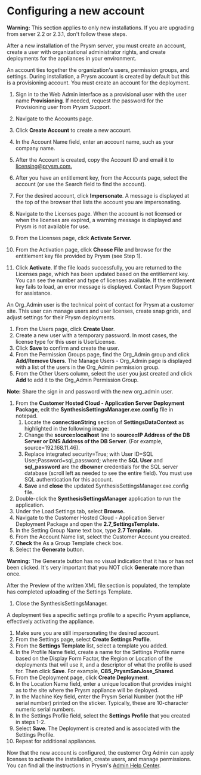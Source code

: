 ﻿---
sidebar_position: 5
---

# Configuring a new account
**Warning:** This section applies to only new installations. If you are upgrading from server 2.2 or 2.3.1, don't follow these steps.

After a new installation of the Prysm server, you must create an account, create a user with organizational administrator rights, and create deployments for the appliances in your environment.



An account ties together the organization's users, permission groups, and settings. During installation, a Prysm account is created by default but this is a provisioning account. You must create an account for the deployment.

1. Sign in to the Web Admin interface as a provisional user with the user name **Provisioning**. If needed, request the password for the Provisioning user from Prysm Support.
1. Navigate to the Accounts page.
1. Click **Create Account** to create a new account.
1. In the Account Name field, enter an account name, such as your company name.
1. After the Account is created, copy the Account ID and email it to [licensing@prysm.com.](mailto:licensing@prysm.com)



1. After you have an entitlement key, from the Accounts page, select the account (or use the Search field to find the account).
1. For the desired account, click **Impersonate**. A message is displayed at the top of the browser that lists the account you are impersonating.
1. Navigate to the Licenses page. When the account is not licensed or when the licenses are expired, a warning message is displayed and Prysm is not available for use.
1. From the Licenses page, click **Activate Server.**
1. From the Activation page, click **Choose File** and browse for the entitlement key file provided by Prysm (see Step 1).
1. Click **Activate**.
   If the file loads successfully, you are returned to the Licenses page, which has been updated based on the entitlement key. You can see the number and type of licenses available.
   If the entitlement key fails to load, an error message is displayed. Contact Prysm Support for assistance.



An Org\_Admin user is the technical point of contact for Prysm at a customer site. This user can manage users and user licenses, create snap grids, and adjust settings for their Prysm deployments.

1. From the Users page, click **Create User**.
1. Create a new user with a temporary password. In most cases, the license type for this user is UserLicense.
1. Click **Save** to confirm and create the user.
1. From the Permission Groups page, find the Org\_Admin group and click **Add/Remove Users**.
   The Manage Users - Org\_Admin page is displayed with a list of the users in the Org\_Admin permission group.
1. From the Other Users column, select the user you just created and click **Add** to add it to the Org\_Admin Permission Group.

**Note:** Share the sign in and password with the new org\_admin user.



1. From the **Customer Hosted Cloud - Application Server Deployment Package**, edit the **SynthesisSettingsManager.exe.config** file in notepad.
   1. Locate the **connectionString** section of **SettingsDataContext** as highlighted in the following image:
   1. Change the **source=localhost** line to **source=IP Address of the DB Server or DNS Address of the DB Server**. (For example, source=192.168.11.46).
   1. Replace integrated security=True; with User ID=SQL User;Password=sql\_password;
      where the **SQL User** and **sql\_password** are the **dbowner** credentials for the SQL server database (scroll left as needed to see the entire field).
      You must use SQL authentication for this account.
   1. **Save** and **close** the updated SynthesisSettingsManager.exe.config file.
1. Double-click the **SynthesisSettingsManager** application to run the application.
1. Under the Load Settings tab, select **Browse.**
1. Navigate to the Customer Hosted Cloud - Application Server Deployment Package and open the **2.7\_SettingsTemplate.**
1. In the Setting Group Name text box, type **2.7 Template.**
1. From the Account Name list, select the Customer Account you created.
1. **Check** the As a Group Template check box.
1. Select the **Generate** button.

**Warning:** The Generate button has no visual indication that it has or has not been clicked. It's very important that you NOT click **Generate** more than once.



After the Preview of the written XML file:section is populated, the template has completed uploading of the Settings Template.

1. Close the SynthesisSettingsManager.



A deployment ties a specific settings profile to a specific Prysm appliance, effectively activating the appliance.

1. Make sure you are still impersonating the desired account.
1. From the Settings page, select **Create Settings Profile**.
1. From the **Settings Template** list, select a template you added.
1. In the Profile Name field, create a name for the Settings Profile name based on the Display Form Factor, the Region or Location of the deployments that will use it, and a descriptor of what the profile is used for. Then click **Save**. For example, **C85\_PrysmSanJose\_Shared**.
1. From the Deployment page, click **Create Deployment**.
1. In the Location Name field, enter a unique location that provides insight as to the site where the Prysm appliance will be deployed.
1. In the Machine Key field, enter the Prysm Serial Number (not the HP serial number) printed on the sticker. Typically, these are 10-character numeric serial numbers.
1. In the Settings Profile field, select the **Settings Profile** that you created in steps 1-2.
1. Select **Save**.
   The Deployment is created and is associated with the Settings Profile.
1. Repeat for additional appliances.

Now that the new account is configured, the customer Org Admin can apply licenses to activate the installation, create users, and manage permissions. You can find all the instructions in Prysm's [Admin Help Center](https://help.prysm.com/admin/Default.htm).

